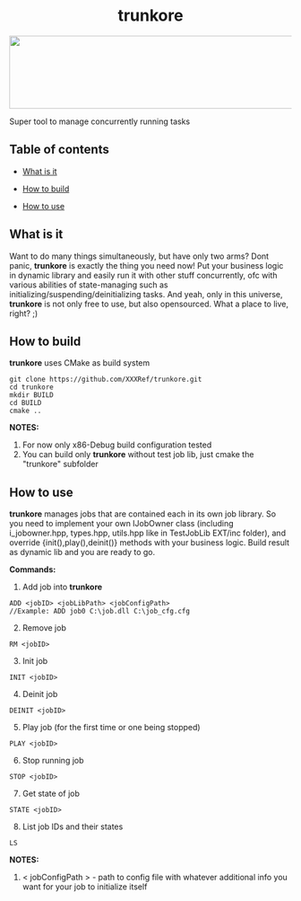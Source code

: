 

<p align="center"> <h1 align="center">trunkore</h1> </p>
<p align="center"> <img align="center" src="https://xxxref.com/wp-content/uploads/2020/01/logo.png" width="759" height="130"> </p>
Super tool to manage concurrently running tasks


## Table of contents
- [What is it](#what-is-it)

- [How to build](#how-to-build)

- [How to use](#how-to-use)

## **What is it**
Want to do many things simultaneously, but have only two arms? Dont panic, **trunkore** is exactly the thing you need now!
Put your business logic in dynamic library and easily run it with other stuff concurrently, ofc with various abilities of state-managing such as initializing/suspending/deinitializing tasks.
And yeah, only in this universe, **trunkore** is not only free to use, but also opensourced. What a place to live, right? ;)

## **How to build**
**trunkore** uses CMake as build system
```
git clone https://github.com/XXXRef/trunkore.git
cd trunkore
mkdir BUILD
cd BUILD
cmake ..
```

**NOTES:**
1. For now only x86-Debug build configuration tested
2. You can build only **trunkore** without test job lib, just cmake the "trunkore" subfolder

## **How to use**
**trunkore** manages jobs that are contained each in its own job library. So you need to implement your own IJobOwner class (including i_jobowner.hpp, types.hpp, utils.hpp like in TestJobLib EXT/inc folder), and override {init(),play(),deinit()} methods with your business logic. Build result as dynamic lib and you are ready to go.

**Commands:**
1. Add job into **trunkore**
```
ADD <jobID> <jobLibPath> <jobConfigPath>
//Example: ADD job0 C:\job.dll C:\job_cfg.cfg
```
2. Remove job
```
RM <jobID>
```
3. Init job
```
INIT <jobID>
```
4. Deinit job
```
DEINIT <jobID>
```
5. Play job (for the first time or one being stopped)
```
PLAY <jobID>
```
6. Stop running job
```
STOP <jobID>
```
7. Get state of job
```
STATE <jobID>
```
8. List job IDs and their states
```
LS
```

**NOTES:**
1. < jobConfigPath > - path to config file with whatever additional info you want for your job to initialize itself
